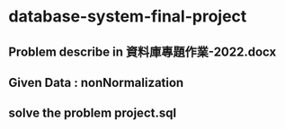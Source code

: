 # database-system-final-project
## Problem describe in 資料庫專題作業-2022.docx
## Given Data : nonNormalization
## solve the problem project.sql
